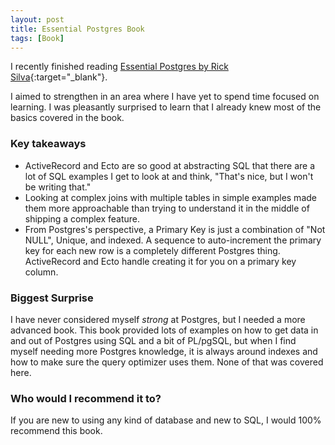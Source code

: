 ```yaml
---
layout: post
title: Essential Postgres Book
tags: [Book]
---
```


I recently finished reading [Essential Postgres by Rick Silva](https://www.amazon.com/gp/product/B08KH136G4){:target="_blank"}.

I aimed to strengthen in an area where I have yet to spend time focused on learning. I was pleasantly surprised to learn that I already knew most of the basics covered in the book.

### Key takeaways
- ActiveRecord and Ecto are so good at abstracting SQL that there are a lot of SQL examples I get to look at and think, "That's nice, but I won't be writing that."
- Looking at complex joins with multiple tables in simple examples made them more approachable than trying to understand it in the middle of shipping a complex feature.
- From Postgres's perspective, a Primary Key is just a combination of "Not NULL", Unique, and indexed. A sequence to auto-increment the primary key for each new row is a completely different Postgres thing. ActiveRecord and Ecto handle creating it for you on a primary key column.

### Biggest Surprise
I have never considered myself _strong_ at Postgres, but I needed a more advanced book. This book provided lots of examples on how to get data in and out of Postgres using SQL and a bit of PL/pgSQL, but when I find myself needing more Postgres knowledge, it is always around indexes and how to make sure the query optimizer uses them. None of that was covered here.

### Who would I recommend it to?
If you are new to using any kind of database and new to SQL, I would 100% recommend this book.